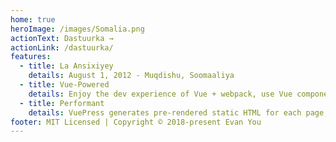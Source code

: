 ```yaml
---
home: true
heroImage: /images/Somalia.png
actionText: Dastuurka →
actionLink: /dastuurka/
features:
  - title: La Ansixiyey
    details: August 1, 2012 - Muqdishu, Soomaaliya
  - title: Vue-Powered
    details: Enjoy the dev experience of Vue + webpack, use Vue components in markdown, and develop custom themes with Vue.
  - title: Performant
    details: VuePress generates pre-rendered static HTML for each page, and runs as an SPA once a page is loaded.
footer: MIT Licensed | Copyright © 2018-present Evan You
---
```

